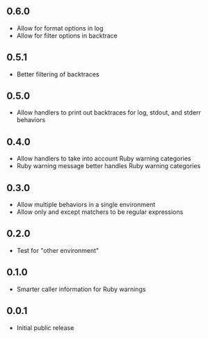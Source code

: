 ## 0.6.0

* Allow for format options in log
* Allow for filter options in backtrace

## 0.5.1

* Better filtering of backtraces 

## 0.5.0

* Allow handlers to print out backtraces for log, stdout, and stderr behaviors

## 0.4.0

* Allow handlers to take into account Ruby warning categories
* Ruby warning message better handles Ruby warning categories

## 0.3.0

* Allow multiple behaviors in a single environment
* Allow only and except matchers to be regular expressions

## 0.2.0

* Test for "other environment"

## 0.1.0

* Smarter caller information for Ruby warnings

## 0.0.1

* Initial public release
